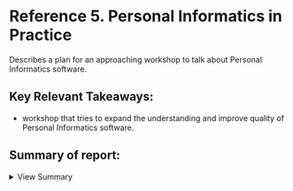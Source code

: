 # Reference 5. Personal Informatics in Practice

Describes a plan for an approaching workshop to talk about Personal Informatics software.

## Key Relevant Takeaways:
  - workshop that tries to expand the understanding and improve quality of Personal Informatics software.

## Summary of report:

<details><summary>View Summary</summary>

### Approach
- The workshop will continue the discussion on the different issues with personal informatics software, using the stages of personal informatics systems as a guide.
 
### Workshop Goals and Themes
- The workshop will try to explore human-computer interaction in personal informatics,to study the benefits of personal informatics in daily life and develop related technologies.
### Topics of Interest
- New and current personal informatics applications
and systems on desktop, web-based and mobile
platforms.
- Sensor and life-logging technologies that monitor
various personal behavioral information.
- Effective feedback techniques that help users
become more aware of their own behaviors, such
as visualizations, virtual agents, and persuasive
technologies.
- Effects of self-understanding and self-awareness on
behaviors and daily life.
- Methods of conducting long-term studies to
determine effects of personal informatics on user
behavior in various domains.
- Studies of personal informatics systems in the wild
(either research prototypes or commercial systems
such as Fitbit or Zeo).
### Participants & Expected Community Interest
  The workshop invites technologists working on topics related to personal informatics to participate and share their expertise and to explore the challenges and opportunities in the field of human-computer interaction. 
  </details>

